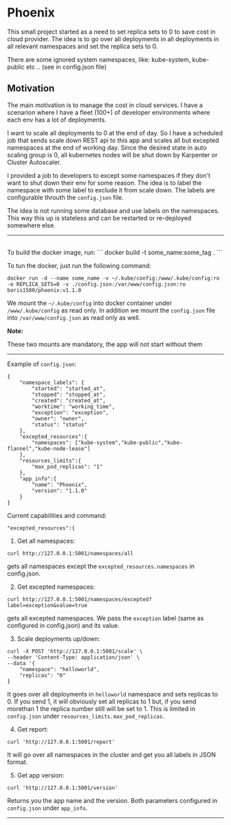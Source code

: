 # Phoenix
This small project started as a need to set replica sets to 0 to save cost in cloud provider. The idea is to go over all deployments in all deployments in all relevant namespaces and set the replica sets to 0.

There are some ignored system namespaces, like: kube-system, kube-public etc .. (see in config.json file)

## Motivation
The main motivation is to manage the cost in cloud services.
I have a scenarion where I have a fleet (100+) of developer environments where each env has a lot of deployments.

I want to scale all deployments to 0 at the end of day. So I have a scheduled job that sends scale down REST api to this app and scales all but excepted namespaces at the end of working day.
Since the desired state in auto scaling group is 0, all kubernetes nodes will be shut down by Karpenter or Cluster Autoscaler.

I provided a job to developers to except some namespaces if they don't want to shut down their env for some reason.
The idea is to label the namespace with some label to exclude it from scale down.
The labels are configurable throuth the `config.json` file.

The idea is not running some database and use labels on the namespaces. This way this up is stateless and can be restarted or re-deployed somewhere else.

---
<br>
To build the docker image, run:
```
docker build -t some_name:some_tag .
```

To tun the docker, just run the following command:

```
docker run -d --name some_name -v ~/.kube/config:/www/.kube/config:ro -e REPLICA_SETS=0 -v ./config.json:/var/www/config.json:ro boris1580/phoenix:v1.1.0
```
We mount the `~/.kube/config` into docker container under `/www/.kube/config` as read only.
In addition we mount the `config.json` file into `/var/www/config.json` as read only as well.

**Note:**

These two mounts are mandatory, the app will not start without them

---
Example of `config.json`:

```
{
    "namespace_labels": {
        "started": "started_at",
        "stopped": "stopped_at",
        "created": "created_at",
        "worktime": "working_time",
        "exception": "exception",
        "owner": "owner",
        "status": "status"
    },
    "excepted_resources":{
        "namespaces": ["kube-system","kube-public","kube-flannel","kube-node-lease"]
    },
    "resources_limits":{
        "max_pod_replicas": "1"
    },
    "app_info":{
        "name": "Phoenix",
        "version": "1.1.0"
    }
}
````


Current capabilities and command:

    "excepted_resources":{
1. Get all namespaces: 

```
curl http://127.0.0.1:5001/namespaces/all
```

gets all namespaces except the `excepted_resources.namespaces` in config.json.

2. Get excepted namespaces:

```
curl http://127.0.0.1:5001/namespaces/excepted?label=exception&value=true
```

gets all excepted namespaces. We pass the `exception` label (same as configured in config.json) and its value.

3. Scale deployments up/down:

```
curl -X POST 'http://127.0.0.1:5001/scale' \
--header 'Content-Type: application/json' \
--data '{
    "namespace": "helloworld",
    "replicas": "0"
}
```
It goes over all deployments in `helloworld` namespace and sets replicas to 0.
If you send 1, it will obviously set all replicas to 1 but, if you send morethan 1 the replica number still will be set to 1. This is limited in `config.json` under `resources_limits.max_pod_replicas`.

4. Get report:

```
curl 'http://127.0.0.1:5001/report'
```

It will go over all namespaces in the cluster and get you all labels in JSON format.

5. Get app version:

```
curl 'http://127.0.0.1:5001/version'
```
Returns you the app name and the version. Both parameters configured in `config.json` under `app_info`.

---
